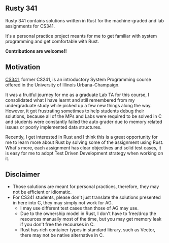 ## Rusty 341
Rusty 341 contains solutions written in Rust for the machine-graded and lab assignments for CS341.

It's a personal practice project meants for me to get familiar with system programming and get comfortable with Rust.

**Contributions are welcome!!**

## Motivation
[CS341](https://cs241.cs.illinois.edu/), former CS241, is an introductory System Programming course offered in the University of Illinois Urbana-Champaign.

It was a fruitful journey for me as a graduate Lab TA for this course, I consolidated what I have learnt and still remembered from my undergraduate study while picked up a few new things along the way. However, it got frustrating sometimes to help students debug their solutions, because all of the MPs and Labs were required to be solved in C and students were constantly failed the auto grader due to memory related issues or poorly implemented data structures.

Recently, I get interested in Rust and I think this is a great opportunity for me to learn more about Rust by solving some of the assignment using Rust. What's more, each assignment has clear objectives and solid test cases, it is easy for me to adopt Test Driven Development strategy when working on it.

## Disclaimer
- Those solutions are meant for personal practices, therefore, they may not be efficient or idiomatic.
- For CS341 students, please don't just translate the solutions presented in here into C, they may simply not work for AG.
    - I may use different test cases than those of AG may use.
    - Due to the ownership model in Rust, I don't have to free/drop the resources manually most of the time, but you may get memory leak if you don't free the recourses in C.
    - Rust has rich container types in standard library, such as Vector, there may not be native alternative in C.
